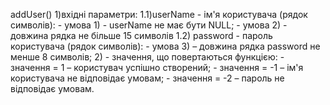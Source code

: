 addUser()
1)вхідні параметри:
1.1)userName - ім'я користувача (рядок символів):
	- умова 1) - userName не має бути NULL;
	- умова 2) - довжина рядка не більше 15 символів
1.2) password - пароль користувача (рядок символів):
	- умова 3) – довжина рядка password не менше 8 символів;
2) - значення, що повертаються функцією:
	- значення = 1 – користувач успішно створений;
	- значення = -1 – ім'я користувача не відповідає умовам;
	- значення = -2 – пароль не відповідає умовам.
